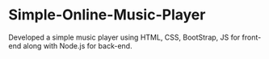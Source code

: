 # Simple-Online-Music-Player
Developed a simple music player using HTML, CSS, BootStrap, JS for front-end along with Node.js for back-end.
